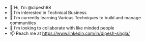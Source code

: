- 👋 Hi, I’m @dipesh88
- 👀 I’m interested in Technical Business
- 🌱 I’m currently learning Various Techniques to build and manage communities
- 💞️ I’m looking to collaborate with like minded people
- 📫 Reach me at https://www.linkedin.com/in/dipesh-singla/

<!---
dipesh88/dipesh88 is a ✨ special ✨ repository because its `README.md` (this file) appears on your GitHub profile.
You can click the Preview link to take a look at your changes.
--->
